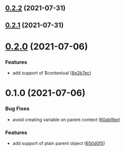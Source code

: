 ## [0.2.2](https://github.com/3cp/contextual-proxy/compare/v0.2.1...v0.2.2) (2021-07-31)



## [0.2.1](https://github.com/3cp/contextual-proxy/compare/v0.2.0...v0.2.1) (2021-07-31)



# [0.2.0](https://github.com/3cp/contextual-proxy/compare/v0.1.0...v0.2.0) (2021-07-06)


### Features

* add support of $contextual ([8e2b7ec](https://github.com/3cp/contextual-proxy/commit/8e2b7ecb9557ed534ebe1f556e49ac9d5cabb91a))



# 0.1.0 (2021-07-06)


### Bug Fixes

* avoid creating variable on parent context ([60ab9be](https://github.com/3cp/contextual-proxy/commit/60ab9be9027abdd6eaae218264c8109792190cdd))


### Features

* add support of plain parent object ([650d0f5](https://github.com/3cp/contextual-proxy/commit/650d0f50e8abb40c566f2c1e9c149994842cae01))




